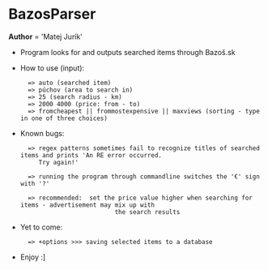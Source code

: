 # BazosParser
__Author__ = 'Matej Jurík'

- Program looks for and outputs searched items through Bazoš.sk
- How to use (input):

        => auto (searched item)
        => púchov (area to search in)
        => 25 (search radius - km)
        => 2000 4000 (price: from - to)
        => fromcheapest || frommostexpensive || maxviews (sorting - type in one of three choices)
    
- Known bugs:   

        => regex patterns sometimes fail to recognize titles of searched items and prints 'An RE error occurred. 
           Try again!' 
                
        => running the program through commandline switches the '€' sign with '?'
                
        => recommended:  set the price value higher when searching for items - advertisement may mix up with
                                the search results 

- Yet to come:  
            
        => +options >>> saving selected items to a database

- Enjoy :]
